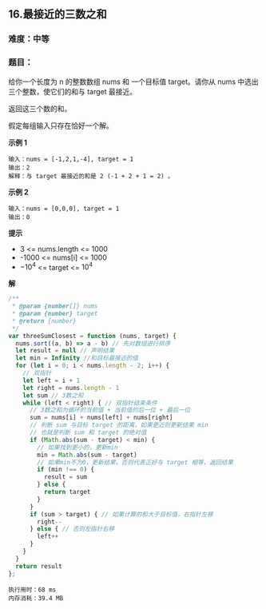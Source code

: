## 16.最接近的三数之和
### 难度：中等  

### 题目：  
给你一个长度为 n 的整数数组 nums 和 一个目标值 target。请你从 nums 中选出三个整数，使它们的和与 target 最接近。  

返回这三个数的和。  

假定每组输入只存在恰好一个解。  


**示例 1**

```
输入：nums = [-1,2,1,-4], target = 1
输出：2
解释：与 target 最接近的和是 2 (-1 + 2 + 1 = 2) 。
```
**示例 2**

```
输入：nums = [0,0,0], target = 1
输出：0
```

**提示**
+ 3 <= nums.length <= 1000
+ -1000 <= nums[i] <= 1000
+ $-10^4$ <= target <= $10^4$

**解**
```js
/**
 * @param {number[]} nums
 * @param {number} target
 * @return {number}
 */
var threeSumClosest = function (nums, target) {
  nums.sort((a, b) => a - b) // 先对数组进行排序
  let result = null // 声明结果
  let min = Infinity //和目标最接近的值
  for (let i = 0; i < nums.length - 2; i++) {
    // 双指针
    let left = i + 1
    let right = nums.length - 1
    let sum // 3数之和
    while (left < right) { // 双指针结束条件
      // 3数之和为循环的当前值 + 当前值的后一位 + 最后一位
      sum = nums[i] + nums[left] + nums[right]
      // 判断 sum 与目标 target 的距离，如果更近则更新结果 min
      // 也就是判断 sum 和 target 的绝对值
      if (Math.abs(sum - target) < min) {
        // 如果找到更小的，更新min
        min = Math.abs(sum - target)
        // 如果min不为0，更新结果，否则代表正好与 target 相等，返回结果
        if (min !== 0) {
          result = sum
        } else {
          return target
        }
      }
      if (sum > target) { // 如果计算的和大于目标值，右指针左移
        right--
      } else { // 否则左指针右移
        left++
      }
    }
  }
  return result
};

```
```
执行用时：68 ms
内存消耗：39.4 MB
```